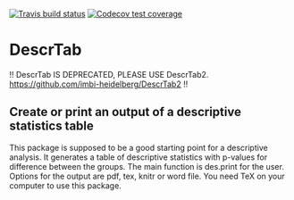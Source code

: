 [![Travis build status](https://travis-ci.com/imbi-heidelberg/DescrTab.svg?branch=master)](https://travis-ci.com/imbi-heidelberg/DescrTab)
[![Codecov test coverage](https://codecov.io/gh/imbi-heidelberg/DescrTab/branch/master/graph/badge.svg)](https://codecov.io/gh/imbi-heidelberg/DescrTab?branch=master)

# DescrTab

!! DescrTab  IS DEPRECATED, PLEASE USE DescrTab2. https://github.com/imbi-heidelberg/DescrTab2 !!


## Create or print an output of a descriptive statistics table

This package is supposed to be a good starting point for a descriptive analysis. 
It generates a table of descriptive statistics with p-values for difference between the groups.
The main function is des.print for the user.  
Options for the output are pdf, tex, knitr or word file. 
You need TeX on your computer to use this package.

